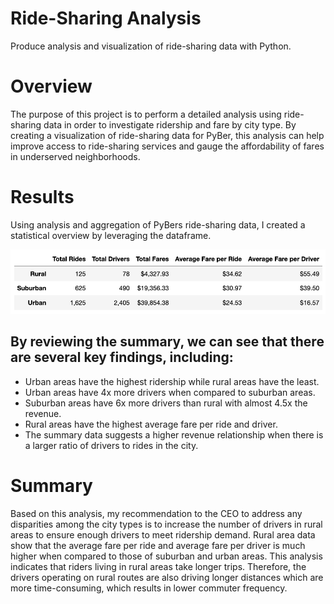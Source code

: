 # Ride-Sharing Analysis
Produce analysis and visualization of ride-sharing data with Python.

# Overview
The purpose of this project is to perform a detailed analysis using ride-sharing data in order to investigate ridership and fare by city type. By creating a visualization of ride-sharing data for PyBer, this analysis can help improve access to ride-sharing services and gauge the affordability of fares in underserved neighborhoods.

# Results
Using analysis and aggregation of PyBers ride-sharing data, I created a statistical overview by leveraging the dataframe.

![Alt text](https://github.com/harryhua2021/PyBer_Analysis/blob/main/Resources/Screen%20Shot%202022-01-29%20at%202.35.54%20PM.png)

## By reviewing the summary, we can see that there are several key findings, including:
* Urban areas have the highest ridership while rural areas have the least.
* Urban areas have 4x more drivers when compared to suburban areas.
* Suburban areas have 6x more drivers than rural with almost 4.5x the revenue.
* Rural areas have the highest average fare per ride and driver.
* The summary data suggests a higher revenue relationship when there is a larger ratio of drivers to rides in the city.

# Summary
Based on this analysis, my recommendation to the CEO to address any disparities among the city types is to increase the number of drivers in rural areas to ensure enough drivers to meet ridership demand. Rural area data show that the average fare per ride and average fare per driver is much higher when compared to those of suburban and urban areas. This analysis indicates that riders living in rural areas take longer trips. Therefore, the drivers operating on rural routes are also driving longer distances which are more time-consuming, which results in lower commuter frequency.



